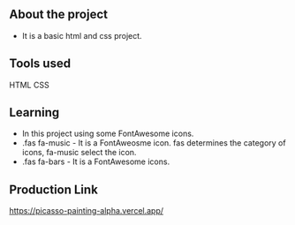 ## About the project 

* It is a basic html and css project.

## Tools used

HTML
CSS

## Learning

* In this project using some FontAwesome icons.
* .fas fa-music - It is a FontAweosme icon. fas determines the category of icons, fa-music select the icon.
* .fas fa-bars - It is a FontAwesome icons.

## Production Link

https://picasso-painting-alpha.vercel.app/
